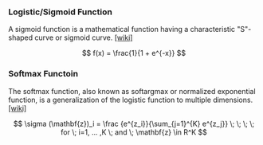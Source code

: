### Logistic/Sigmoid Function
A sigmoid function is a mathematical function having a characteristic "S"-shaped curve or sigmoid curve. [[wiki]](https://en.wikipedia.org/wiki/Sigmoid_function)

$$
f(x) = \frac{1}{1 + e^{-x}}
$$

### Softmax Functoin
The softmax function, also known as softargmax or normalized exponential function, is a generalization of the logistic function to multiple dimensions. [[wiki]](https://en.wikipedia.org/wiki/Softmax_function)

$$
\sigma (\mathbf{z})_i = \frac {e^{z_i}}{\sum_{j=1}^{K} e^{z_j}} \; \; \; \; for  \; i=1, ... ,K  \; and  \; \mathbf{z} \in R^K
$$
